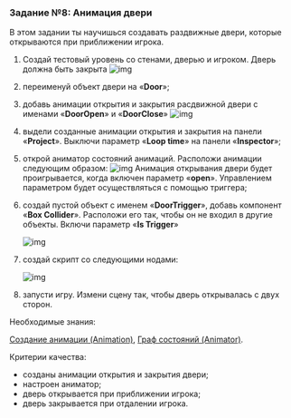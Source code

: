 ### Задание №8: Анимация двери

В этом задании ты научишься создавать раздвижные двери, которые открываются при приближении игрока.

1. Создай тестовый уровень со стенами, дверью и игроком. Дверь должна быть закрыта
   ![img](http://unity3d.unium.ru/lessons/lesson15/images/door1.jpg)

2. переименуй объект двери на «**Door**»;

3. добавь анимации открытия и закрытия расдвижной двери с именами «**DoorOpen**» и «**DoorClose**»
   ![img](http://unity3d.unium.ru/lessons/lesson15/images/door2.jpg)

4. выдели созданные анимации открытия и закрытия на панели «**Project**». Выключи параметр «**Loop time**» на панели «**Inspector**»;

5. открой аниматор состояний анимаций. Расположи анимации следующим образом:
   ![img](http://unity3d.unium.ru/lessons/lesson15/images/door3.jpg)
   Анимация открывания двери будет проигрывается, когда включен параметр «**open**». Управлением параметром будет осуществляться с помощью триггера;

6. создай пустой объект с именем «**DoorTrigger**», добавь компонент «**Box Collider**». Расположи его так, чтобы он не входил в другие объекты. Включи параметр «**Is Trigger**»
  
   ![img](http://unity3d.unium.ru/lessons/lesson15/images/door4.jpg)

7. создай скрипт со следующими нодами:
  
   ![img](http://unity3d.unium.ru/lessons/lesson15/images/door5.jpg)

8. запусти игру. Измени сцену так, чтобы дверь открывалась с двух сторон.

Необходимые знания:

[Создание анимации (Animation)](http://unity3d.unium.ru/lessons/lesson15/index.html#createanim), [Граф состояний (Animator)](http://unity3d.unium.ru/lessons/lesson15/index.html#createanimator).

Критерии качества:

- созданы анимации открытия и закрытия двери;
- настроен аниматор;
- дверь открывается при приближении игрока;
- дверь закрывается при отдалении игрока.